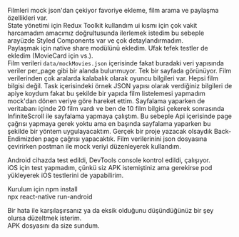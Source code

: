 Filmleri mock json'dan çekiyor favoriye ekleme, film arama ve paylaşma özellikleri var.  
State yönetimi için Redux Toolkit kullandım ui kısmı için çok vakit harcamadım amacımız doğrultusunda ilerlemek istedim bu sebeple arayüzde Styled Components var ve çok detaylandırmadım.  
Paylaşmak için native share modülünü ekledim.
Ufak tefek testler de ekledim (MovieCard için vs.).  
Film verileri `data/mockMovies.json` içerisinde fakat buradaki veri yapısında veriler per_page gibi bir alanda bulunmuyor. Tek bir sayfada görünüyor. Film verilerinden çok aralarda kalabalık olarak oyuncu bilgileri var. Hepsi film bilgisi değil. Task içerisindeki örnek JSON yapısı olarak verdiğiniz bilgileri de apiye koydum fakat bu şekilde bir yapıda film listelemesi yapmadım mock'dan dönen veriye göre hareket ettim.
Sayfalama yaparken de veritabanı içinde 20 film vardı ve ben de 10 film bilgisi çekerek sonrasında InfiniteScroll ile sayfalama yapmaya çalıştım.
Bu sebeple Api içerisinde page çağrısı yapmaya gerek yoktu ama en başında sayfalama yaparken bu şekilde bir yöntem uygulayacaktım. Gerçek bir proje yazacak olsaydık Back-Endimizden page çağrısı yapacaktık.
Film verilerinini json dosyasına çevirirken  postman ile mock veriyi düzenleyerek kullandım.

Android cihazda test edildi, DevTools console kontrol edildi, çalışıyor.  
iOS için test yapmadım, çünkü siz APK istemiştiniz ama gerekirse pod yükleyerek iOS testlerini de yapabilirim.

Kurulum için
npm install  
npx react-native run-android  

Bir hata ile karşılaşırsanız ya da eksik olduğunu düşündüğünüz bir şey olursa düzeltmek isterim.  
APK dosyasını da size sundum.